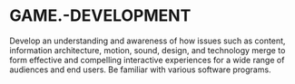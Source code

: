 # GAME.-DEVELOPMENT

Develop an understanding and awareness of how issues such as content, information architecture, motion, sound, design, and technology merge to form effective and compelling interactive experiences for a wide range of audiences and end users. Be familiar with various software programs.
